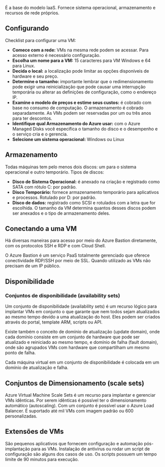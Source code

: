 É a base do modelo IaaS. Fornece sistema operacional, armazenamento e recursos de rede próprios.

## Configurando

Checklist para configurar uma VM:

- **Comece com a rede:** VMs na mesma rede podem se acessar. Para acesso externo é necessário configuração.
- **Escolha um nome para a VM:** 15 caracteres para VM Windows e 64 para Linux.
- **Decida o local:** a localização pode limitar as opções disponíveis de hardware e seu preço.
- **Determine o tamanho:** importante lembrar que o  redimensionamento pode exigir uma reinicialização que pode causar uma interrupção temporária ou alterar as definições de configuração, como o endereço IP.
- **Examine o modelo de preços e estime seus custos:** é cobrado com base no consumo de computação. O armazenamento é cobrado separadamente. As VMs podem ser reservadas por um ou três anos para ter descontos.
- **Identifique qual Armazenamento do Azure usar:** com o Azure Managed Disks você especifica o tamanho do disco e o desempenho e o serviço cria e o gerencia.
- **Selecione um sistema operacional:** Windows ou Linux

## Armazenamento

Todas máquinas tem pelo menos dois discos: um para o sistema operacional e outro temporário. Tipos de discos:

- **Disco de Sistema Operacional:** é anexado na criação e registrado como SATA com rótulo C: por padrão.
- **Disco Temporário:** fornece armazenamento temporário para aplicativos e processos. Rotulado por D: por padrão.
- **Disco de dados:** registrado como SCSI e rotulados com a letra que for escolhida. O tamanho da VM determina quantos desses discos podem ser anexados e o tipo de armazenamento deles.

## Conectando a uma VM

Há diversas maneiras para acesso por meio do Azure Bastion diretamente, com os protocolos SSH e RDP e com Cloud Shell.

O Azure Bastion é um serviço PaaS totalmente gerenciado que oferece conectividade RDP/SSH por meio de SSL. Quando utilizado as VMs não precisam de um IP público.

## Disponibilidade

### Conjuntos de disponibilidade (availability sets)

Um conjunto de disponibilidade (availability sets) é um recurso lógico para implantar VMs em conjunto o que garante que nem todos sejam atualizados ao mesmo tempo devido a uma atualização do host. Eles podem ser criados através do portal, template ARM, scripts ou API.

Existe também o conceito de domínio de atualização (update domain), onde cada domínio consiste em um conjunto de hardware que pode ser atualizado e reiniciado ao mesmo tempo, e domínio de falha (fault domain), onde são agrupados VMs com hardware que compartilham um mesmo ponto de falha. 

Cada máquina virtual em um conjunto de disponibilidade é colocada em um domínio de atualização e falha.

## Conjuntos de Dimensionamento (scale sets)

Azure Virtual Machine Scale Sets é um recurso para implantar e gerenciar VMs idênticas. Por serem idênticas é possível ter o dimensionamento automático (autoscaling). Com um conjunto é possível usar o Azure Load Balancer. É suportado até mil VMs com imagem padrão ou 600 personalizadas.


## Extensões de VMs

São pequenos aplicativos que fornecem configuração e automação pós-implantação para as VMs. Instalação de antivirus ou rodar um script de configuração são alguns dos casos de uso. Os scripts possuem um tempo limite de 90 minutos para execução.

